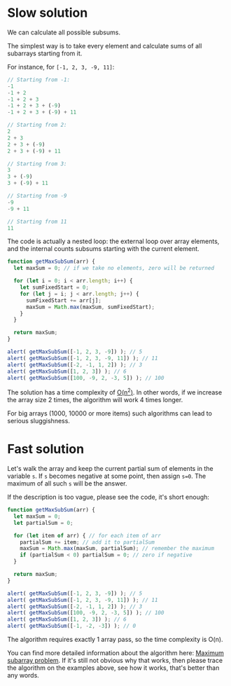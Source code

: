 # Slow solution

We can calculate all possible subsums.

The simplest way is to take every element and calculate sums of all subarrays starting from it.

For instance, for `[-1, 2, 3, -9, 11]`:

```js no-beautify
// Starting from -1:
-1
-1 + 2
-1 + 2 + 3
-1 + 2 + 3 + (-9)
-1 + 2 + 3 + (-9) + 11

// Starting from 2:
2
2 + 3
2 + 3 + (-9)
2 + 3 + (-9) + 11

// Starting from 3:
3
3 + (-9)
3 + (-9) + 11

// Starting from -9
-9
-9 + 11

// Starting from 11
11
```

The code is actually a nested loop: the external loop over array elements, and the internal counts subsums starting with the current element.

```js run
function getMaxSubSum(arr) {
  let maxSum = 0; // if we take no elements, zero will be returned

  for (let i = 0; i < arr.length; i++) {
    let sumFixedStart = 0;
    for (let j = i; j < arr.length; j++) {
      sumFixedStart += arr[j];
      maxSum = Math.max(maxSum, sumFixedStart);
    }
  }

  return maxSum;
}

alert( getMaxSubSum([-1, 2, 3, -9]) ); // 5
alert( getMaxSubSum([-1, 2, 3, -9, 11]) ); // 11
alert( getMaxSubSum([-2, -1, 1, 2]) ); // 3
alert( getMaxSubSum([1, 2, 3]) ); // 6
alert( getMaxSubSum([100, -9, 2, -3, 5]) ); // 100
```

The solution has a time complexity of [O(n<sup>2</sup>)](https://en.wikipedia.org/wiki/Big_O_notation). In other words, if we increase the array size 2 times, the algorithm will work 4 times longer.

For big arrays (1000, 10000 or more items) such algorithms can lead to serious sluggishness.

# Fast solution

Let's walk the array and keep the current partial sum of elements in the variable `s`. If `s` becomes negative at some point, then assign `s=0`. The maximum of all such `s` will be the answer.

If the description is too vague, please see the code, it's short enough:

```js run demo
function getMaxSubSum(arr) {
  let maxSum = 0;
  let partialSum = 0;

  for (let item of arr) { // for each item of arr
    partialSum += item; // add it to partialSum
    maxSum = Math.max(maxSum, partialSum); // remember the maximum
    if (partialSum < 0) partialSum = 0; // zero if negative
  }

  return maxSum;
}

alert( getMaxSubSum([-1, 2, 3, -9]) ); // 5
alert( getMaxSubSum([-1, 2, 3, -9, 11]) ); // 11
alert( getMaxSubSum([-2, -1, 1, 2]) ); // 3
alert( getMaxSubSum([100, -9, 2, -3, 5]) ); // 100
alert( getMaxSubSum([1, 2, 3]) ); // 6
alert( getMaxSubSum([-1, -2, -3]) ); // 0
```

The algorithm requires exactly 1 array pass, so the time complexity is O(n).

You can find more detailed information about the algorithm here: [Maximum subarray problem](http://en.wikipedia.org/wiki/Maximum_subarray_problem). If it's still not obvious why that works, then please trace the algorithm on the examples above, see how it works, that's better than any words.
